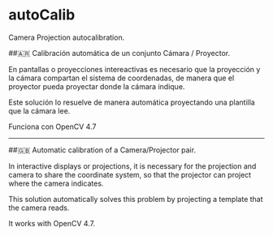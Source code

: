 # autoCalib
Camera Projection autocalibration. 


##:argentina: Calibración automática de un conjunto Cámara / Proyector. 

En pantallas o proyecciones intereactivas es necesario que la proyección y la cámara compartan el sistema de coordenadas, de manera que el proyector pueda proyectar donde la cámara indique. 

Este solución lo resuelve de manera automática proyectando una plantilla que la cámara lee.

Funciona con OpenCV 4.7

____

##:uk: Automatic calibration of a Camera/Projector pair. 

In interactive displays or projections, it is necessary for the projection and camera to share the coordinate system, so that the projector can project where the camera indicates.

This solution automatically solves this problem by projecting a template that the camera reads.

It works with OpenCV 4.7.


